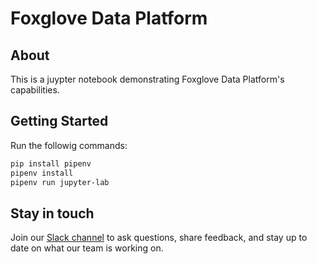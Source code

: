 # Foxglove Data Platform

## About

This is a juypter notebook demonstrating Foxglove Data Platform's capabilities.

## Getting Started

Run the followig commands:

```bash
pip install pipenv
pipenv install
pipenv run jupyter-lab
```

## Stay in touch

Join our [Slack channel](https://foxglove.dev/join-slack) to ask questions, share feedback, and stay up to date on what our team is working on.
